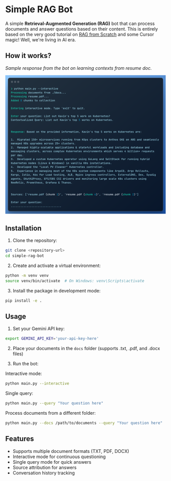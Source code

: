 # Simple RAG Bot

A simple **Retrieval-Augmented Generation (RAG)** bot that can process documents and answer questions based on their content. This is entirely based on the very good tutorial on [RAG from Scratch](https://blog.futuresmart.ai/building-rag-applications-without-langchain-or-llamaindex#heading-introduction) and some Cursor magic! Well, we're living in AI era.

## How it works?
*Sample response from the bot on learning contexts from resume doc.*

![Sample Output](./rag-output.png)

## Installation

1. Clone the repository:
```bash
git clone <repository-url>
cd simple-rag-bot
```

2. Create and activate a virtual environment:
```bash
python -m venv venv
source venv/bin/activate  # On Windows: venv\Scripts\activate
```

3. Install the package in development mode:
```bash
pip install -e .
```

## Usage

1. Set your Gemini API key:
```bash
export GEMINI_API_KEY='your-api-key-here'
```

2. Place your documents in the `docs` folder (supports .txt, .pdf, and .docx files)

3. Run the bot:

Interactive mode:
```bash
python main.py --interactive
```

Single query:
```bash
python main.py --query "Your question here"
```

Process documents from a different folder:
```bash
python main.py --docs /path/to/documents --query "Your question here"
```

## Features

- Supports multiple document formats (TXT, PDF, DOCX)
- Interactive mode for continuous questioning
- Single query mode for quick answers
- Source attribution for answers
- Conversation history tracking